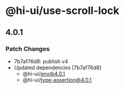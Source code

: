# @hi-ui/use-scroll-lock

## 4.0.1

### Patch Changes

- 7b7af76d8: publish v4
- Updated dependencies [7b7af76d8]
  - @hi-ui/env@4.0.1
  - @hi-ui/type-assertion@4.0.1
